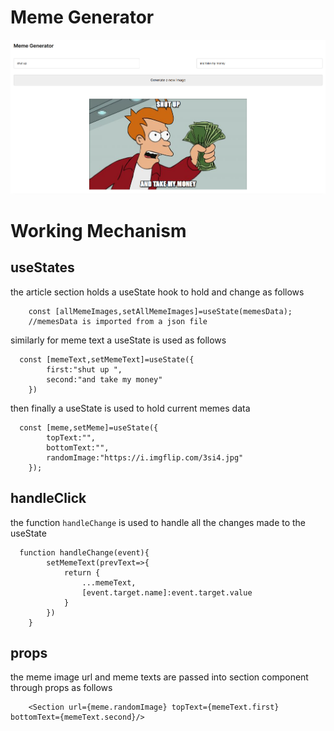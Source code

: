 # Meme Generator
![preview](/readme_images/Screenshot_20221208_084341.png)


# Working Mechanism

## useStates
the article section holds a useState hook to hold and change as follows
```
    const [allMemeImages,setAllMemeImages]=useState(memesData);
    //memesData is imported from a json file

```

similarly for meme text a useState is used as follows
```
  const [memeText,setMemeText]=useState({
        first:"shut up ",
        second:"and take my money"
    })
```
then finally a useState is used to hold current memes data
```
  const [meme,setMeme]=useState({
        topText:"",
        bottomText:"",
        randomImage:"https://i.imgflip.com/3si4.jpg"
    });
``` 

## handleClick
the function ```handleChange``` is used to handle all the changes made to the useState
```
  function handleChange(event){
        setMemeText(prevText=>{
            return {
                ...memeText,
                [event.target.name]:event.target.value
            }
        })
    }
```

## props
the meme image url and meme texts are passed into section component through props as follows
```
    <Section url={meme.randomImage} topText={memeText.first} bottomText={memeText.second}/>

```